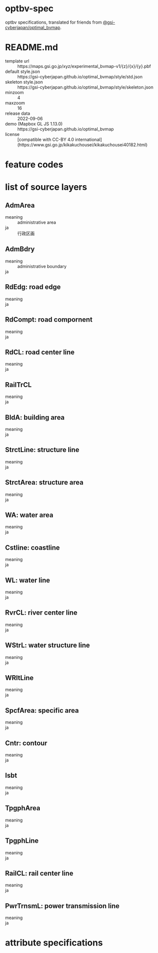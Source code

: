 # optbv-spec
optbv specifications, translated for friends from [@gsi-cyberjapan/optimal_bvmap](https://github.com/gsi-cyberjapan/optimal_bvmap).

# README.md
<dl>
<dt>template url</dt>
<dd>https://maps.gsi.go.jp/xyz/experimental_bvmap-v1/{z}/{x}/{y}.pbf</dd>
<dt>default style.json</dt>
<dd>https://gsi-cyberjapan.github.io/optimal_bvmap/style/std.json</dd>
<dt>skeleton style.json</dt>
<dd>https://gsi-cyberjapan.github.io/optimal_bvmap/style/skeleton.json</dd>
<dt>minzoom</dt>
<dd>4</dd>
<dt>maxzoom</dt>
<dd>16</dd>
<dt>release data</dt>
<dd>2022-09-06</dd>
<dt>demo (Mapbox GL JS 1.13.0)</dt>
<dd>https://gsi-cyberjapan.github.io/optimal_bvmap</dd>
<dt>license</dt>
<dd>[compatible with CC-BY 4.0 international](https://www.gsi.go.jp/kikakuchousei/kikakuchousei40182.html)</dd>
</dl>

# feature codes

# list of source layers
## AdmArea
<dl>
<dt>meaning</dt><dd>administrative area</dd>
<dt>ja</dt><dd>行政区画</dd>
</dl>

## AdmBdry
<dl>
<dt>meaning</dt><dd>administrative boundary</dd>
<dt>ja</dt><dd></dd>
</dl>

## RdEdg: road edge
<dl>
<dt>meaning</dt><dd></dd>
<dt>ja</dt><dd></dd>
</dl>

## RdCompt: road compornent
<dl>
<dt>meaning</dt><dd></dd>
<dt>ja</dt><dd></dd>
</dl>

## RdCL: road center line
<dl>
<dt>meaning</dt><dd></dd>
<dt>ja</dt><dd></dd>
</dl>

## RailTrCL
<dl>
<dt>meaning</dt><dd></dd>
<dt>ja</dt><dd></dd>
</dl>

## BldA: building area
<dl>
<dt>meaning</dt><dd></dd>
<dt>ja</dt><dd></dd>
</dl>

## StrctLine: structure line
<dl>
<dt>meaning</dt><dd></dd>
<dt>ja</dt><dd></dd>
</dl>

## StrctArea: structure area
<dl>
<dt>meaning</dt><dd></dd>
<dt>ja</dt><dd></dd>
</dl>

## WA: water area
<dl>
<dt>meaning</dt><dd></dd>
<dt>ja</dt><dd></dd>
</dl>

## Cstline: coastline
<dl>
<dt>meaning</dt><dd></dd>
<dt>ja</dt><dd></dd>
</dl>

## WL: water line
<dl>
<dt>meaning</dt><dd></dd>
<dt>ja</dt><dd></dd>
</dl>

## RvrCL: river center line
<dl>
<dt>meaning</dt><dd></dd>
<dt>ja</dt><dd></dd>
</dl>

## WStrL: water structure line
<dl>
<dt>meaning</dt><dd></dd>
<dt>ja</dt><dd></dd>
</dl>

## WRltLine
<dl>
<dt>meaning</dt><dd></dd>
<dt>ja</dt><dd></dd>
</dl>

## SpcfArea: specific area
<dl>
<dt>meaning</dt><dd></dd>
<dt>ja</dt><dd></dd>
</dl>

## Cntr: contour
<dl>
<dt>meaning</dt><dd></dd>
<dt>ja</dt><dd></dd>
</dl>

## Isbt
<dl>
<dt>meaning</dt><dd></dd>
<dt>ja</dt><dd></dd>
</dl>

## TpgphArea
<dl>
<dt>meaning</dt><dd></dd>
<dt>ja</dt><dd></dd>
</dl>

## TpgphLine
<dl>
<dt>meaning</dt><dd></dd>
<dt>ja</dt><dd></dd>
</dl>

## RailCL: rail center line
<dl>
<dt>meaning</dt><dd></dd>
<dt>ja</dt><dd></dd>
</dl>

## PwrTrnsmL: power transmission line
<dl>
<dt>meaning</dt><dd></dd>
<dt>ja</dt><dd></dd>
</dl>

# attribute specifications
